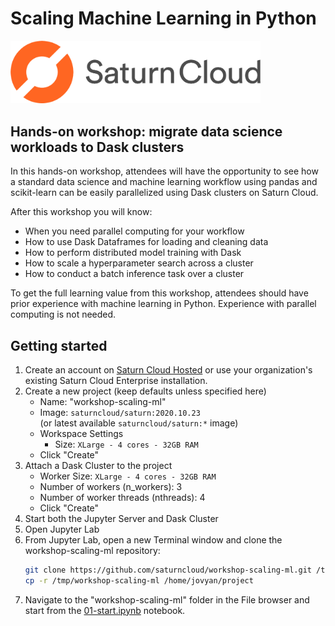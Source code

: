 # Scaling Machine Learning in Python

<img src="img/saturn.png" width="400" />

## Hands-on workshop: migrate data science workloads to Dask clusters

In this hands-on workshop, attendees will have the opportunity to see how a standard data science and machine learning workflow using pandas and scikit-learn can be easily parallelized using Dask clusters on Saturn Cloud.

After this workshop you will know:
- When you need parallel computing for your workflow
- How to use Dask Dataframes for loading and cleaning data
- How to perform distributed model training with Dask
- How to scale a hyperparameter search across a cluster
- How to conduct a batch inference task over a cluster

To get the full learning value from this workshop, attendees should have prior experience with machine learning in Python. Experience with parallel computing is not needed.

## Getting started

1. Create an account on [Saturn Cloud Hosted](https://accounts.community.saturnenterprise.io/register) or use your organization's existing Saturn Cloud Enterprise installation. 
1. Create a new project (keep defaults unless specified here)
    - Name: "workshop-scaling-ml"
    - Image: `saturncloud/saturn:2020.10.23` <br> (or latest available `saturncloud/saturn:*` image)
    - Workspace Settings
        - Size: `XLarge - 4 cores - 32GB RAM`
    - Click "Create"
1. Attach a Dask Cluster to the project
    - Worker Size: `XLarge - 4 cores - 32GB RAM`
    - Number of workers (n_workers): 3
    - Number of worker threads (nthreads): 4
    - Click "Create"
1. Start both the Jupyter Server and Dask Cluster
1. Open Jupyter Lab
1. From Jupyter Lab, open a new Terminal window and clone the workshop-scaling-ml repository:
    ```bash
    git clone https://github.com/saturncloud/workshop-scaling-ml.git /tmp
    cp -r /tmp/workshop-scaling-ml /home/jovyan/project
    ```
1. Navigate to the "workshop-scaling-ml" folder in the File browser and start from the [01-start.ipynb](01-start.ipynb) notebook.

